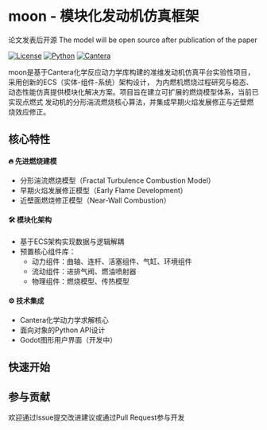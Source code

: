 # moon - 模块化发动机仿真框架
论文发表后开源
The model will be open source after publication of the paper

[![License](https://img.shields.io/badge/license-MIT-blue.svg)](LICENSE)
[![Python](https://img.shields.io/badge/python-3.13+-blue.svg)](https://python.org)
[![Cantera](https://img.shields.io/badge/dependency-Cantera-orange)](https://cantera.org)

moon是基于Cantera化学反应动力学库构建的准维发动机仿真平台实验性项目，采用创新的ECS（实体-组件-系统）架构设计，
为内燃机燃烧过程研究与稳态、动态性能仿真提供模块化解决方案。项目旨在建立可扩展的燃烧模型体系，当前已实现点燃式
发动机的分形湍流燃烧核心算法，并集成早期火焰发展修正与近壁燃烧效应修正。
## 核心特性
#### 🔥 先进燃烧建模
- 分形湍流燃烧模型（Fractal Turbulence Combustion Model）
- 早期火焰发展修正模型（Early Flame Development）
- 近壁面燃烧修正模型（Near-Wall Combustion）
#### 🛠 模块化架构
- 基于ECS架构实现数据与逻辑解耦
- 预置核心组件库：
  - 动力组件：曲轴、连杆、活塞组件、气缸、环境组件
  - 流动组件：进排气阀、燃油喷射器
  - 物理组件：燃烧模型、传热模型
#### ⚙️ 技术集成
- Cantera化学动力学求解核心
- 面向对象的Python API设计
- Godot图形用户界面（开发中）
## 快速开始


## 参与贡献
欢迎通过Issue提交改进建议或通过Pull Request参与开发
